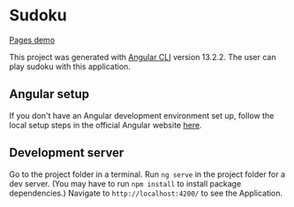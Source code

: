 # Sudoku

[Pages demo](https://sky3947.github.io/sudoku/)

This project was generated with [Angular CLI](https://github.com/angular/angular-cli) version 13.2.2. The user can play sudoku with this application.

## Angular setup

If you don't have an Angular development environment set up, follow the local setup steps in the official Angular website [here](https://angular.io/guide/setup-local).

## Development server

Go to the project folder in a terminal. Run `ng serve` in the project folder for a dev server. (You may have to run `npm install` to install package dependencies.) Navigate to `http://localhost:4200/` to see the Application.
